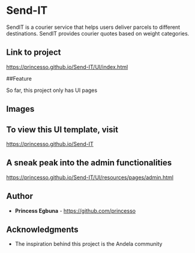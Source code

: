 # Send-IT
SendIT is a courier service that helps users deliver parcels to different destinations. SendIT provides courier quotes based on weight categories.


## Link to project

https://princesso.github.io/Send-IT/UI/index.html

##Feature

So far, this project only has UI pages

## Images

## To view this UI template, visit
https://princesso.github.io/Send-IT

## A sneak peak into the admin functionalities

https://princesso.github.io/Send-IT/UI/resources/pages/admin.html


## Author

* **Princess Egbuna** - https://github.com/princesso

## Acknowledgments

* The inspiration behind this project is the Andela community
